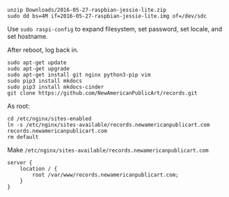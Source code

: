     unzip Downloads/2016-05-27-raspbian-jessie-lite.zip
    sudo dd bs=4M if=2016-05-27-raspbian-jessie-lite.img of=/dev/sdc

Use `sudo raspi-config` to expand filesystem, set password, set locale, and set hostname.

After reboot, log back in.

    sudo apt-get update
    sudo apt-get upgrade
    sudo apt-get install git nginx python3-pip vim
    sudo pip3 install mkdocs
    sudo pip3 install mkdocs-cinder
    git clone https://github.com/NewAmericanPublicArt/records.git

As root:

    cd /etc/nginx/sites-enabled
    ln -s /etc/nginx/sites-available/records.newamericanpublicart.com records.newamericanpublicart.com
    rm default

Make `/etc/nginx/sites-available/records.newamericanpublicart.com`

    server {
        location / {
            root /var/www/records.newamericanpublicart.com;
        }
    }

    

    
